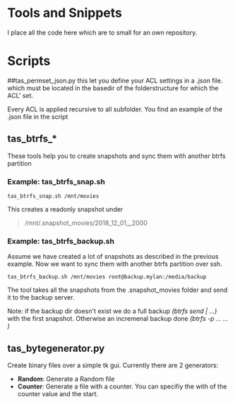 # Tools and Snippets
I place all the code here which are to small for an own repository. 

# Scripts

##tas_permset_json.py
this let you define your ACL settings in a .json file. which must be located in the basedir of the folderstructure for which the ACL' set. 

Every ACL is applied recursive to all subfolder. You find an example of the .json file in the script

## tas_btrfs_*
These tools help you to create snapshots and sync them with another btrfs partition

### Example: tas_btrfs_snap.sh
```
tas_btrfs_snap.sh /mnt/movies
```
This creates a  readonly snapshot under 
> /mnt/.snapshot_movies/2018_12_01__2000

### Example: tas_btrfs_backup.sh
Assume we have created a lot of snapshots as described in the previous example. Now we want to sync them with another btrfs partition over ssh.  
```
tas_btrfs_backup.sh /mnt/movies root@backup.mylan:/media/backup
```
The tool takes all the snapshots from the .snapshot_movies folder and send it to the backup server.

Note: if the backup dir doesn't exist we do a full backup *(btrfs send | ...)* with the first snapshot. Otherwise an incremenal backup done *(btrfs -p ... ... )*

## tas_bytegenerator.py
Create binary files over a simple tk gui.
Currently there are 2 generators:
* **Random**: Generate a Random file
* **Counter**: Generate a file with a counter. You can specifiy the with of the counter value and the start.
